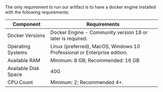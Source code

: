The only requirement to run our artifact is to have a docker engine installed with the following requirements:

| Component            | Requirements                                                             |
|----------------------|--------------------------------------------------------------------------|
| Docker Versions      | Docker Engine - Community version 18 or later is required.               |
| Operating Systems    | Linux (preferred), MacOS, Windows 10 Professional or Enterprise edition. |
| Available RAM        | Minimum: 8 GB; Recommended: 16 GB                                        |
| Available Disk Space | 40G                                                                      |
| CPU Count            | Minimum: 2; Recommended 4+.                                              |
